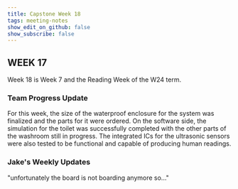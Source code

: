 ```yaml
---
title: Capstone Week 18
tags: meeting-notes
show_edit_on_github: false
show_subscribe: false
---
```


<style>
  img {
  display: block;
  margin-left: auto;
  margin-right: auto;
  }
</style>

## WEEK 17

Week 18 is Week 7 and the Reading Week of the W24 term.


### Team Progress Update
For this week, the size of the waterproof enclosure for the system was finalized and the parts for it were ordered. On the software side, the simulation for the toilet was successfully completed with the other parts of the washroom still in progress. The integrated ICs for the ultrasonic sensors were also tested to be functional and capable of producing human readings. 

### Jake's Weekly Updates
"unfortunately the board is not boarding anymore so..."

<!--more-->
